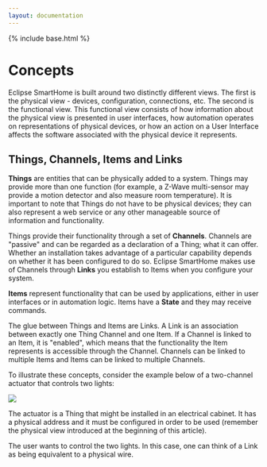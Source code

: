 ```yaml
---
layout: documentation
---
```


{% include base.html %}

# Concepts

Eclipse SmartHome is built around two distinctly different views.
The first is the physical view - devices, configuration, connections, etc.
The second is the functional view.
This functional view consists of how information about the physical view is presented in user interfaces, how automation operates on representations of physical devices, or how an action on a User Interface affects the software associated with the physical device it represents.

## Things, Channels, Items and Links

**Things** are entities that can be physically added to a system.
Things may provide more than one function (for example, a Z-Wave multi-sensor may provide a motion detector and also measure room temperature).
It is important to note that Things do not have to be physical devices; they can also represent a web service or any other manageable source of information and functionality.

Things provide their functionality through a set of **Channels**.  Channels are "passive" and can be regarded as a declaration of a Thing; what it can offer.
Whether an installation takes advantage of a particular capability depends on whether it has been configured to do so.
Eclipse SmartHome makes use of Channels through **Links** you establish to Items when you configure your system.

**Items** represent functionality that can be used by applications, either in user interfaces or in automation logic.
Items have a **State** and they may receive commands.

The glue between Things and Items are Links.
A Link is an association between exactly one Thing Channel and one Item.
If a Channel is linked to an Item, it is "enabled", which means that the functionality the Item represents is accessible through the Channel.
Channels can be linked to multiple Items and Items can be linked to multiple Channels.

To illustrate these concepts, consider the example below of a two-channel actuator that controls two lights:

![](images/thing-devices-1.png)

The actuator is a Thing that might be installed in an electrical cabinet.
It has a physical address and it must be configured in order to be used (remember the physical view introduced at the beginning of this article).

The user wants to control the two lights.
In this case, one can think of a Link as being equivalent to a physical wire.

